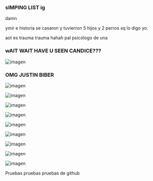 ### sIMPING LIST ig

damn 

ymir e historia se casaron y tuvierron 5 hijos y 2 perros xq lo digo yo.

aot es trauma trauma hahah pal psicólogo de una

### wAIT WAIT HAVE U SEEN CANDICE???
![imagen](https://user-images.githubusercontent.com/90753482/136008019-151fca0b-a856-4c3b-945d-32897e8a735a.png)
 
 ### OMG JUSTIN BIBER
 
 ![imagen](https://user-images.githubusercontent.com/90753482/136008175-bfd812b0-8aa7-4752-9418-195f73479a18.png)


![imagen](https://user-images.githubusercontent.com/90753482/136006240-0bd51d66-3eb4-4386-b612-c8df3f8bd9e7.png)


![imagen](https://user-images.githubusercontent.com/90753482/136006542-8cd1d66d-3223-441a-9be2-2db81b0dcd99.png)

![imagen](https://user-images.githubusercontent.com/90753482/136006855-093cc2aa-83ec-4444-843b-d49c7f037e4c.png)

![imagen](https://user-images.githubusercontent.com/90753482/136008390-211c4cd6-6be3-4652-8acb-6b77d872a3bf.png)

![imagen](https://user-images.githubusercontent.com/90753482/136006960-a4f0bef5-d8a6-4afc-8fc4-5eb3b30f96f6.png)

![imagen](https://user-images.githubusercontent.com/90753482/136007048-96571221-7a03-4b84-b44c-a9cc02ba53c7.png)

![imagen](https://user-images.githubusercontent.com/90753482/136007338-82894b03-48af-4b16-93c6-364b73c4c3ea.png)

![imagen](https://user-images.githubusercontent.com/90753482/136007805-ccfb662c-1021-438e-b712-08e6114bbb65.png)

 Pruebas pruebas pruebas de github
